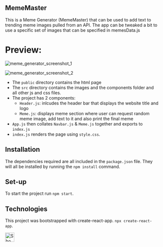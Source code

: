 ## MemeMaster

This is a Meme Generator (MemeMaster) that can be used to add text to trending meme images pulled from an API. The app can be tweaked a bit to use a specific set of images that can be specified in memesData.js

# Preview:

![meme_generator_screenshot_1](https://user-images.githubusercontent.com/65996001/211163525-2192ce1f-7c3a-4172-ba39-6707b1994228.jpg)

![meme_generator_screenshot_2](https://user-images.githubusercontent.com/65996001/211163534-b73467e6-f5eb-42d5-8849-39863de2618f.jpg)

- The `public` directory contains the html page
- The `src` directory contains the images and the components folder and all other js and css files.
- The project has 2 components:
  - `Header.js`: inlcudes the header bar that displays the website title and logo
  - `Meme.js`: displays meme section where user can request random meme image, add text to it and also print the final meme
- `App.js` then collates `Navbar.js` & `Meme.js` together and exports to `index.js`
- `index.js` renders the page using `style.css`.

## Installation

The dependencies required are all included in the `package.json` file. They will all be installed by running the `npm install` command.

## Set-up

To start the project run `npm start`.

## Technologies

This project was bootstrapped with create-react-app. `npx create-react-app`.

<picture>
  <source media="(prefers-color-scheme: dark)" srcset="https://cdn.icon-icons.com/icons2/2415/PNG/512/react_original_wordmark_logo_icon_146375.png">
  <source media="(prefers-color-scheme: light)" srcset="https://cdn.icon-icons.com/icons2/2415/PNG/512/react_original_wordmark_logo_icon_146375.png">
  <img width="30px" alt="Shows a logo of c-sharp" src="https://cdn.icon-icons.com/icons2/2415/PNG/512/react_original_wordmark_logo_icon_146375.png">
</picture>
